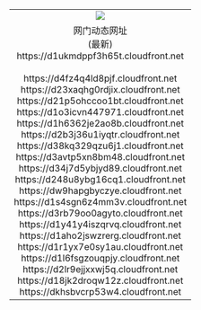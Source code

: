 ﻿<table>
  <tr></tr>
  <tr><td colspan=2 align=center><img src="https://d1ukmdppf3h65t.cloudfront.net/Up/oGate.jpg" /></td></tr>
  <tr><td colspan=2 align=center>网门动态网址<br/>(最新)
<br>https://d1ukmdppf3h65t.cloudfront.net
<br/>
<br>https://d4fz4q4ld8pjf.cloudfront.net
<br>https://d23xaqhg0rdjix.cloudfront.net
<br>https://d21p5ohccoo1bt.cloudfront.net
<br>https://d1o3icvn447971.cloudfront.net
<br>https://d1h6362je2ao8b.cloudfront.net
<br>https://d2b3j36u1iyqtr.cloudfront.net
<br>https://d38kq329qzu6j1.cloudfront.net
<br>https://d3avtp5xn8bm48.cloudfront.net
<br>https://d34j7d5ybjyd89.cloudfront.net
<br>https://d248u8ybg16cq1.cloudfront.net
<br>https://dw9hapgbyczye.cloudfront.net
<br>https://d1s4sgn6z4mm3v.cloudfront.net
<br>https://d3rb79oo0agyto.cloudfront.net
<br>https://d1y41y4iszqrvq.cloudfront.net
<br>https://d1aho2jswzrerg.cloudfront.net
<br>https://d1r1yx7e0sy1au.cloudfront.net
<br>https://d1l6fsgzouqpjy.cloudfront.net
<br>https://d2lr9ejjxxwj5q.cloudfront.net
<br>https://d18jk2droqw12z.cloudfront.net
<br>https://dkhsbvcrp53w4.cloudfront.net
    </td>
  </tr>
</table>
